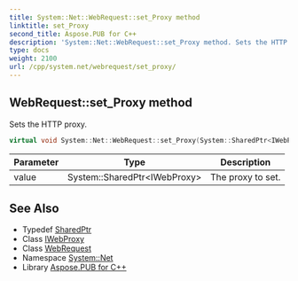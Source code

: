 ```yaml
---
title: System::Net::WebRequest::set_Proxy method
linktitle: set_Proxy
second_title: Aspose.PUB for C++
description: 'System::Net::WebRequest::set_Proxy method. Sets the HTTP proxy in C++.'
type: docs
weight: 2100
url: /cpp/system.net/webrequest/set_proxy/
---
```

## WebRequest::set_Proxy method


Sets the HTTP proxy.

```cpp
virtual void System::Net::WebRequest::set_Proxy(System::SharedPtr<IWebProxy> value)
```


| Parameter | Type | Description |
| --- | --- | --- |
| value | System::SharedPtr\<IWebProxy\> | The proxy to set. |

## See Also

* Typedef [SharedPtr](../../../system/sharedptr/)
* Class [IWebProxy](../../iwebproxy/)
* Class [WebRequest](../)
* Namespace [System::Net](../../)
* Library [Aspose.PUB for C++](../../../)
